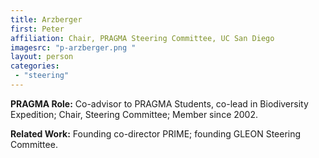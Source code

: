 ```yaml
---
title: Arzberger
first: Peter
affiliation: Chair, PRAGMA Steering Committee, UC San Diego
imagesrc: "p-arzberger.png "
layout: person
categories:
 - "steering"
---
```


**PRAGMA Role:** Co-advisor to PRAGMA Students, co-lead in Biodiversity
Expedition; Chair, Steering Committee; Member since 2002.

**Related Work:** Founding co-director PRIME; founding GLEON Steering Committee.
